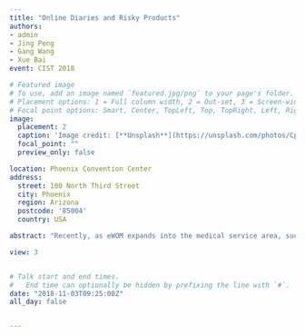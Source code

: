 ```yaml
---
title: "Online Diaries and Risky Products"
authors:
- admin
- Jing Peng
- Gang Wang
- Xue Bai
event: CIST 2018

# Featured image
# To use, add an image named `featured.jpg/png` to your page's folder.
# Placement options: 1 = Full column width, 2 = Out-set, 3 = Screen-width
# Focal point options: Smart, Center, TopLeft, Top, TopRight, Left, Right, BottomLeft, Bottom, BottomRight
image:
  placement: 2
  caption: 'Image credit: [**Unsplash**](https://unsplash.com/photos/CpkOjOcXdUY)'
  focal_point: ""
  preview_only: false

location: Phoenix Convention Center
address:
  street: 100 North Third Street
  city: Phoenix 
  region: Arizona 
  postcode: '85004'
  country: USA

abstract: "Recently, as eWOM expands into the medical service area, such as cosmetic surgery, new advances have been developed to accommodate to health-related characteristics. One such advance is online diaries, which are series of follow-up posts recording a patient’s recovery progress after a surgery. Different from single-post reviews studied in the prior literature, the unique structure of online diaries and information dynamics embedded may fundamentally change how consumers gather and interpret information. Moreover, due to potential physical harm and permanent damages, perceived risk of a surgery and perceived quality of hospitals are important for consumers’ decision. This study empirically investigates the impact of online diaries on sales of cosmetic surgeries and the moderating role of perceived risk of a surgery and perceived quality of hospitals. We show that online diaries with follow-up posts significantly drive up sales. Interestingly, the impact of diaries with follow-up posts is stronger for surgeries with lower perceived risk provided by hospitals with lower perceived quality. In contrast, the impact of diaries with follow-up posts is stronger for surgeries with higher perceived risk provided by hospitals with higher perceived quality. These results deepen our understanding of online diaries, a new format of eWOM, and their interplay with perceived risk and perceived quality. This study also provides important practical implications for online review platforms."

view: 3


# Talk start and end times.
#   End time can optionally be hidden by prefixing the line with `#`.
date: "2018-11-03T09:25:00Z"
all_day: false


---
```







